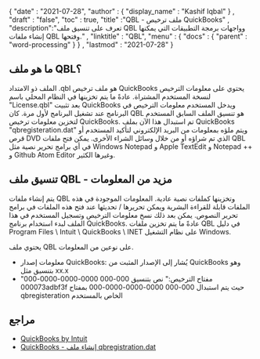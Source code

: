 {
  "date" : "2021-07-28",
  "author" : {
    "display_name" : "Kashif Iqbal"
} ,
  "draft" : "false",
  "toc" : true,
  "title" :"QBL - ملف ترخيص QuickBooks" ,
  "description":"تعرف على تنسيق ملف QBL وواجهات برمجة التطبيقات التي يمكنها إنشاء ملفات QBL وفتحها." ,
  "linktitle" : "QBL",
  "menu" : {
    "docs" : {
      "parent" : "word-processing"
}
} ,
  "lastmod" : "2021-07-28"
}

## ما هو ملف QBL؟

الملف ذو الامتداد .qbl هو ملف ترخيص QuickBooks يحتوي على معلومات الترخيص لنسخة المستخدم المشتراة. عادةً ما يتم تخزينها في النظام المحلي باسم "License.qbl" بعد تثبيت QuickBooks ويدخل المستخدم معلومات الترخيص في البرنامج عند تشغيل البرنامج لأول مرة. كان QBL هو تنسيق الملف السابق المستخدم لتخزين معلومات ترخيص QuickBooks. تم استبدال هذا الآن بملف QuickBooks "qbregisteration.dat" ويتم ملؤه بمعلومات من البريد الإلكتروني لتأكيد المستخدم أو قرص DVD الذي تم شراؤه أو من خلال وسائل الشراء الأخرى. يمكن فتح ملفات QBL في أي برامج تحرير نصية مثل Windows Notepad و Apple TextEdit و Notepad ++ و Github Atom Editor وغيرها الكثير.

## تنسيق ملف QBL - مزيد من المعلومات

يتم إنشاء ملفات QBL وتخزينها كملفات نصية عادية. المعلومات الموجودة في هذه الملفات قابلة للقراءة البشرية ويمكن تحريرها / تحديثها عند فتح هذه الملفات في برامج تحرير النصوص. يمكن بعد ذلك نسخ معلومات الترخيص وتسجيل المستخدم في هذا الملف لبدء استخدام برنامج QuickBooks. عادةً ما يتم تخزين ملفات QBL في دليل Program Files \ Intuit \ QuickBooks \ INET على نظام التشغيل Windows.

يحتوي ملف QBL على نوعين من المعلومات.

* معلومات إصدار QuickBooks: يُشار إلى الإصدار المثبت من QuickBooks وهو بتنسيق مثل xx.x
* "مفتاح الترخيص:" نص بتنسيق 000-000 0000-0000-0000-000 000073adbf3f حيث يتم استبدال 000-000 0000-0000-0000-000 بمفتاح qbregisteration الخاص بالمستخدم

## مراجع

* [QuickBooks by Intuit](https://quickbooks.intuit.com/)
* [QuickBooks - إنشاء ملف qbregistration.dat](https://quickbooks.intuit.com/learn-support/en-us/help-article/license-information/create-create-qbregistration-dat-file/L7S5BwSst_US_en_US)


